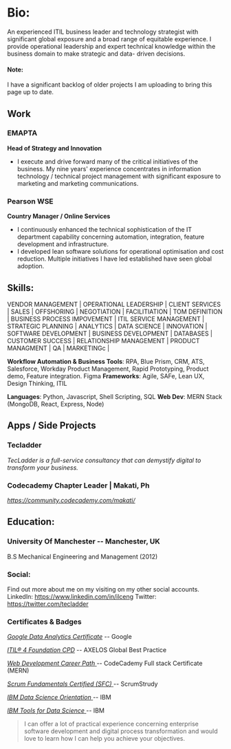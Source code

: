 
# Bio:
An experienced ITIL business leader and technology strategist with significant global exposure and a broad range of equitable experience. I provide operational leadership and expert technical knowledge within the business domain to make strategic and data- driven decisions.

#### Note:
I have a significant backlog of older projects I am uploading to bring this page up to date.

## Work
### EMAPTA 
**Head of Strategy and Innovation**
- I execute and drive forward many of the critical initiatives of the business. My nine years' experience concentrates in information technology / technical project management with significant exposure to marketing and marketing communications.

### Pearson WSE 
**Country Manager / Online Services**
- I continuously enhanced the technical sophistication of the IT department capability concerning automation, integration, feature development and infrastructure.
- I developed lean software solutions for operational optimisation and cost reduction. Multiple initiatives I have led established have seen global adoption.

## Skills:
VENDOR MANAGEMENT |	OPERATIONAL LEADERSHIP | CLIENT SERVICES | SALES | 	OFFSHORING |  NEGOTIATION | FACILITIATION | TOM DEFINITION | 	BUSINESS PROCESS IMPOVEMENT | ITIL SERVICE MANAGEMENT	| STRATEGIC PLANNING | ANALYTICS | DATA SCIENCE | INNOVATION | SOFTWARE DEVELOPMENT	| BUSINESS DEVELOPMENT | DATABASES | CUSTOMER SUCCESS | RELATIONSHIP MANAGEMENT	| PRODUCT MANAGMENT	| QA | 	MARKETINGc |


**Workflow Automation & Business Tools**: 
RPA, Blue Prism, CRM, ATS, Salesforce, Workday 
Product Management, Rapid Prototyping, Product demo, Feature integration. Figma
**Frameworks**:  Agile, SAFe, Lean UX, Design Thinking, ITIL

**Languages**: Python, Javascript, Shell Scripting, SQL
**Web Dev**: MERN Stack (MongoDB, React, Express, Node) 

## Apps / Side Projects
### Tecladder 
*TecLadder is a full-service consultancy that can demystify digital to transform your business.* 

### Codecademy Chapter Leader | Makati, Ph
*https://community.codecademy.com/makati/*

## Education:
### University Of Manchester -- Manchester, UK
B.S Mechanical Engineering and Management (2012)

### Social:
Find out more about me on my visiting on my other social accounts.
LinkedIn:  https://www.linkedin.com/in/ilceng
Twitter: https://twitter.com/tecladder

### Certificates & Badges
<a target="_blank" href="https://www.credly.com/badges/a716856c-92eb-4be3-b639-c41c5965b5a3?source=linked_in_profile">*Google Data Analytics Certificate*</a> -- Google

<a target="_blank" href="https://www.credly.com/badges/e1727502-1c70-411c-bb5d-4d386a8c473e/public_url">*ITIL® 4 Foundation CPD*</a> -- AXELOS Global Best Practice

<a target="_blank" href="https://www.codecademy.com/profiles/IainLC/certificates/5b32457b646caa5007c30975">*Web Development Career Path* </a> -- CodeCademy Full stack Certificate (MERN)

<a target="_blank" href="https://www.scrumstudy.com/certification/verify?type=SFC&number=812951">*Scrum Fundamentals Certified (SFC)* </a> -- ScrumStrudy

<a target="_blank" href="https://www.credly.com/earner/earned/badge/cd69d01e-ee44-4458-81f5-488192f26dde">*IBM Data Science Orientation* </a> -- IBM

<a target="_blank" href="https://www.credly.com/earner/earned/badge/5e14d5cf-7aab-407d-a551-f659cef9c7ec">*IBM Tools for Data Science* </a> -- IBM


> I can offer a lot of practical experience concerning enterprise software development and digital process transformation and would love to learn how I can help you achieve your objectives. 
